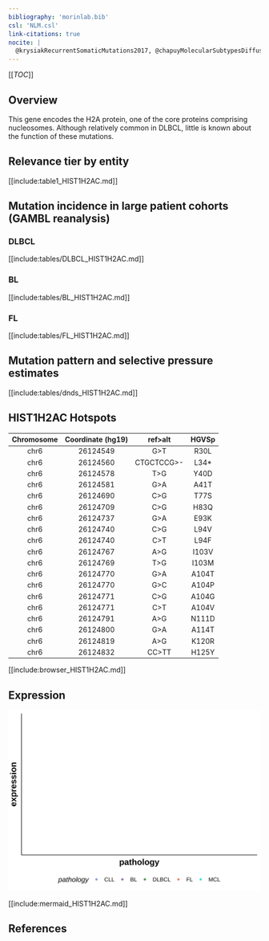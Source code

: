 ```yaml
---
bibliography: 'morinlab.bib'
csl: 'NLM.csl'
link-citations: true
nocite: |
  @krysiakRecurrentSomaticMutations2017, @chapuyMolecularSubtypesDiffuse2018, @morinMutationalStructuralAnalysis2013, @hubschmannMutationalMechanismsShaping2021, 
---
```

[[_TOC_]]

## Overview

This gene encodes the H2A protein, one of the core proteins comprising nucleosomes. Although relatively common in DLBCL, little is known about the function of these mutations. 


## Relevance tier by entity

[[include:table1_HIST1H2AC.md]]

## Mutation incidence in large patient cohorts (GAMBL reanalysis)

### DLBCL
[[include:tables/DLBCL_HIST1H2AC.md]]

### BL
[[include:tables/BL_HIST1H2AC.md]]

### FL
[[include:tables/FL_HIST1H2AC.md]]


## Mutation pattern and selective pressure estimates
[[include:tables/dnds_HIST1H2AC.md]]


## HIST1H2AC Hotspots

| Chromosome |Coordinate (hg19) | ref>alt | HGVSp | 
 | :---:| :---: | :--: | :---: |
| chr6 | 26124549 | G>T | R30L |
| chr6 | 26124560 | CTGCTCCG>- | L34* |
| chr6 | 26124578 | T>G | Y40D |
| chr6 | 26124581 | G>A | A41T |
| chr6 | 26124690 | C>G | T77S |
| chr6 | 26124709 | C>G | H83Q |
| chr6 | 26124737 | G>A | E93K |
| chr6 | 26124740 | C>G | L94V |
| chr6 | 26124740 | C>T | L94F |
| chr6 | 26124767 | A>G | I103V |
| chr6 | 26124769 | T>G | I103M |
| chr6 | 26124770 | G>A | A104T |
| chr6 | 26124770 | G>C | A104P |
| chr6 | 26124771 | C>G | A104G |
| chr6 | 26124771 | C>T | A104V |
| chr6 | 26124791 | A>G | N111D |
| chr6 | 26124800 | G>A | A114T |
| chr6 | 26124819 | A>G | K120R |
| chr6 | 26124832 | CC>TT | H125Y |

[[include:browser_HIST1H2AC.md]]

## Expression
![](images/gene_expression/HIST1H2AC_by_pathology.svg)
<!-- ORIGIN: morinMutationalStructuralAnalysis2013 -->
<!-- FL: krysiakRecurrentSomaticMutations2017b -->
<!-- DLBCL: morinMutationalStructuralAnalysis2013 -->

[[include:mermaid_HIST1H2AC.md]]

## References
